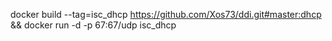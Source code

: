 docker build --tag=isc_dhcp https://github.com/Xos73/ddi.git#master:dhcp && docker run -d -p 67:67/udp isc_dhcp
